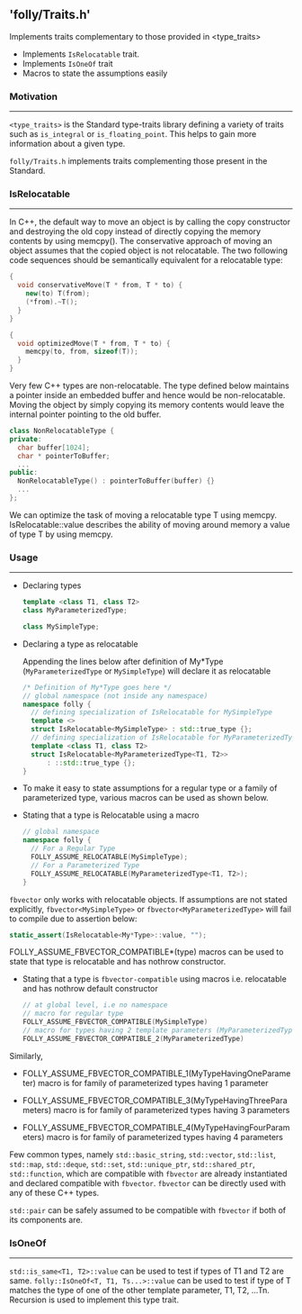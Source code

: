 'folly/Traits.h'
-----------------

Implements traits complementary to those provided in <type_traits>

  * Implements `IsRelocatable` trait.
  * Implements `IsOneOf` trait
  * Macros to state the assumptions easily

### Motivation
***

`<type_traits>` is the Standard type-traits library defining a variety of traits
such as `is_integral` or `is_floating_point`. This helps to gain more
information about a given type.

`folly/Traits.h` implements traits complementing those present in the Standard.


### IsRelocatable
***

In C++, the default way to move an object is by 
calling the copy constructor and destroying the old copy 
instead of directly copying the memory contents by using memcpy(). 
The conservative approach of moving an object assumes that the copied 
object is not relocatable. 
The two following code sequences should be semantically equivalent for a
relocatable type:

```Cpp
{
  void conservativeMove(T * from, T * to) {
    new(to) T(from);
    (*from).~T();
  }
}

{
  void optimizedMove(T * from, T * to) {
    memcpy(to, from, sizeof(T));
  }
}
```

Very few C++ types are non-relocatable.
The type defined below maintains a pointer inside an embedded buffer and 
hence would be non-relocatable. Moving the object by simply copying its 
memory contents would leave the internal pointer pointing to the old buffer.

```Cpp
class NonRelocatableType {
private:
  char buffer[1024];
  char * pointerToBuffer;
  ...
public:
  NonRelocatableType() : pointerToBuffer(buffer) {}
  ...
};
```

We can optimize the task of moving a relocatable type T using memcpy. 
IsRelocatable<T>::value describes the ability of moving around memory 
a value of type T by using memcpy.

### Usage
***

  * Declaring types

    ```Cpp
    template <class T1, class T2>
    class MyParameterizedType;

    class MySimpleType;
    ```

  * Declaring a type as relocatable

    Appending the lines below after definition of My*Type 
    (`MyParameterizedType` or `MySimpleType`) will declare it as relocatable

    ```Cpp
    /* Definition of My*Type goes here */
    // global namespace (not inside any namespace)
    namespace folly {
      // defining specialization of IsRelocatable for MySimpleType
      template <>
      struct IsRelocatable<MySimpleType> : std::true_type {};
      // defining specialization of IsRelocatable for MyParameterizedType
      template <class T1, class T2>
      struct IsRelocatable<MyParameterizedType<T1, T2>>
          : ::std::true_type {};
    }
    ```

  * To make it easy to state assumptions for a regular type or a family of 
    parameterized type, various macros can be used as shown below.

  * Stating that a type is Relocatable using a macro

    ```Cpp
    // global namespace
    namespace folly {
      // For a Regular Type
      FOLLY_ASSUME_RELOCATABLE(MySimpleType);
      // For a Parameterized Type
      FOLLY_ASSUME_RELOCATABLE(MyParameterizedType<T1, T2>);
    }
    ```

`fbvector` only works with relocatable objects. If assumptions are not stated 
explicitly, `fbvector<MySimpleType>` or `fbvector<MyParameterizedType>` 
will fail to compile due to assertion below:

```Cpp
static_assert(IsRelocatable<My*Type>::value, "");
```

FOLLY_ASSUME_FBVECTOR_COMPATIBLE*(type) macros can be used to state that type 
is relocatable and has nothrow constructor.

  * Stating that a type is `fbvector-compatible` using macros
    i.e. relocatable and has nothrow default constructor

    ```Cpp
    // at global level, i.e no namespace
    // macro for regular type
    FOLLY_ASSUME_FBVECTOR_COMPATIBLE(MySimpleType)
    // macro for types having 2 template parameters (MyParameterizedType)
    FOLLY_ASSUME_FBVECTOR_COMPATIBLE_2(MyParameterizedType)
    ```

Similarly, 

  * FOLLY_ASSUME_FBVECTOR_COMPATIBLE_1(MyTypeHavingOneParameter) macro is 
    for family of parameterized types having 1 parameter

  * FOLLY_ASSUME_FBVECTOR_COMPATIBLE_3(MyTypeHavingThreeParameters) macro is 
    for family of parameterized types having 3 parameters

  * FOLLY_ASSUME_FBVECTOR_COMPATIBLE_4(MyTypeHavingFourParameters) macro is 
    for family of parameterized types having 4 parameters

Few common types, namely `std::basic_string`, `std::vector`, `std::list`,
`std::map`, `std::deque`, `std::set`, `std::unique_ptr`, `std::shared_ptr`,
`std::function`, which are compatible with `fbvector` are already instantiated
and declared compatible with `fbvector`. `fbvector` can be directly used with
any of these C++ types.

`std::pair` can be safely assumed to be compatible with `fbvector` if both of
its components are.

### IsOneOf
***

`std::is_same<T1, T2>::value` can be used to test if types of T1 and T2 are
same. `folly::IsOneOf<T, T1, Ts...>::value` can be used to test if type of T
matches the type of one of the other template parameter, T1, T2, ...Tn.
Recursion is used to implement this type trait.
